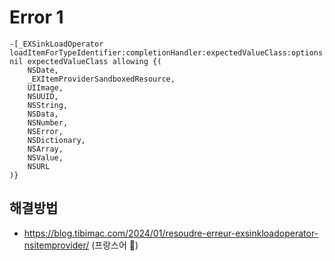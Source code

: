 # Error 1

```
-[_EXSinkLoadOperator loadItemForTypeIdentifier:completionHandler:expectedValueClass:options:] nil expectedValueClass allowing {(
    NSDate,
    _EXItemProviderSandboxedResource,
    UIImage,
    NSUUID,
    NSString,
    NSData,
    NSNumber,
    NSError,
    NSDictionary,
    NSArray,
    NSValue,
    NSURL
)}
```
## 해결방법
- https://blog.tibimac.com/2024/01/resoudre-erreur-exsinkloadoperator-nsitemprovider/ (프랑스어 🥖)



